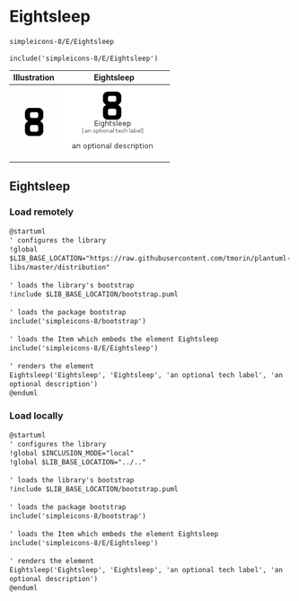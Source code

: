 # Eightsleep


```text
simpleicons-8/E/Eightsleep
```

```text
include('simpleicons-8/E/Eightsleep')
```



| Illustration | Eightsleep |
| :---: | :---: |
| ![illustration for Illustration](../../simpleicons-8/E/Eightsleep.png) | ![illustration for Eightsleep](../../simpleicons-8/E/Eightsleep.Local.png) |




## Eightsleep

### Load remotely
```plantuml
@startuml
' configures the library
!global $LIB_BASE_LOCATION="https://raw.githubusercontent.com/tmorin/plantuml-libs/master/distribution"

' loads the library's bootstrap
!include $LIB_BASE_LOCATION/bootstrap.puml

' loads the package bootstrap
include('simpleicons-8/bootstrap')

' loads the Item which embeds the element Eightsleep
include('simpleicons-8/E/Eightsleep')

' renders the element
Eightsleep('Eightsleep', 'Eightsleep', 'an optional tech label', 'an optional description')
@enduml
```

### Load locally
```plantuml
@startuml
' configures the library
!global $INCLUSION_MODE="local"
!global $LIB_BASE_LOCATION="../.."

' loads the library's bootstrap
!include $LIB_BASE_LOCATION/bootstrap.puml

' loads the package bootstrap
include('simpleicons-8/bootstrap')

' loads the Item which embeds the element Eightsleep
include('simpleicons-8/E/Eightsleep')

' renders the element
Eightsleep('Eightsleep', 'Eightsleep', 'an optional tech label', 'an optional description')
@enduml
```

